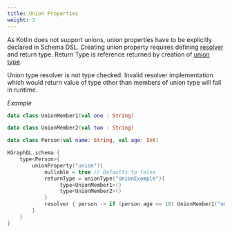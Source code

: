 ```yaml
---
title: Union Properties
weight: 3
---
```


As Kotlin does not support unions, union properties have to be explicitly declared in Schema DSL. Creating union property requires defining [resolver](/docs/reference/resolver) and return type. Return Type is reference returned by creation of [union type](/docs/reference/type-system/unions).

Union type resolver is not type checked. Invalid resolver implementation which would return value of type other than members of union type will fail in runtime.

*Example*

```kotlin
data class UnionMember1(val one : String)

data class UnionMember2(val two : String)

data class Person(val name: String, val age: Int)

KGraphQL.schema {
    type<Person>{
        unionProperty("union"){
            nullable = true // Defaults to false
            returnType = unionType("UnionExample"){
                 type<UnionMember1>()
                 type<UnionMember2>()
            }
            resolver { person -> if (person.age <= 18) UnionMember1("one") else UnionMember2("two") }
        }
    }
}
```

